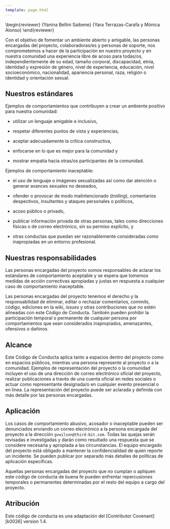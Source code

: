 ```yaml
---
template: page.html
---
```


\begin{reviewer}
{Yanina Bellini Saibene}
{Yara Terrazas-Carafa y	Mónica Alonso}
\end{reviewer}

Con el objetivo de fomentar un ambiente abierto y amigable,
las personas encargadas del proyecto, colaboradoras/es y personas de soporte,
nos comprometemos a hacer de la participación en nuestro proyecto
y en nuestra comunidad una experiencia libre de acoso para todas/os,
independientemente de su edad, tamaño corporal, discapacidad, etnia,
identidad y expresión de género, nivel de experiencia, educación,
nivel socioeconómico, nacionalidad, apariencia personal, raza,
religión o identidad y orientación sexual.

## Nuestros estándares

Ejemplos de comportamientos que contribuyen a crear un ambiente positivo
para nuestra comunidad:

- utilizar un lenguaje amigable e inclusivo,

- respetar diferentes puntos de vista y experiencias,

- aceptar adecuadamente la crítica constructiva,

- enfocarse en lo que es mejor para la comunidad y

- mostrar empatía hacia otras/os participantes de la comunidad.

Ejemplos de comportamiento inaceptable:

- el uso de lenguaje o imágenes sexualizadas así como
  dar atención o generar avances sexuales no deseados,

- ofender o provocar de modo malintencionado (*trolling*), comentarios despectivos, insultantes y ataques personales o políticos,

- acoso público o privado,

- publicar información privada de otras personas, tales como direcciones
  físicas o de correo electrónico, sin su permiso explícito, y

- otras conductas que puedan ser razonablemente consideradas
  como inapropiadas en un entorno profesional.

## Nuestras responsabilidades

Las personas encargadas del proyecto somos responsables de aclarar los estándares de
comportamiento aceptable y se espera que tomemos medidas de acción correctivas
apropiadas y justas en respuesta a cualquier caso de comportamiento inaceptable.

Las personas encargadas del proyecto tenemos el derecho y la responsabilidad de
eliminar, editar o rechazar comentarios, *commits*, código, ediciones en la wiki, *issues* y otras
contribuciones que no estén alineadas con este Código de Conducta. También pueden
prohibir la participación temporal o permanente de cualquier persona por comportamientos
que sean considerados inapropiados, amenazantes, ofensivos o dañinos.

## Alcance

Este Código de Conducta aplica tanto a espacios dentro del proyecto
como en espacios públicos, mientras una persona represente al proyecto o a
la comunidad. Ejemplos de representación del proyecto o la comunidad incluyen
el uso de una dirección de correo electrónico oficial del proyecto,
realizar publicaciones a través de una cuenta oficial en redes sociales
o actuar como representante designada/o en cualquier evento presencial o en línea.
La representación del proyecto puede ser aclarada y definida con más
detalle por las personas encargadas.

## Aplicación

Los casos de comportamiento abusivo, acosador o inaceptable
pueden ser denunciados enviando un correo electrónico a la persona encargada del proyecto a la dirección `gvwilson@third-bit.com`.
Todas las quejas serán revisadas e investigadas y darán como resultado
una respuesta que se considere necesaria y apropiada a las circunstancias.
El equipo encargado del proyecto está obligado a mantener la confidencialidad de quien reporte un incidente.
Se pueden publicar por separado más detalles
de políticas de aplicación específicas.

Aquellas personas encargadas del proyecto que no cumplan o apliquen
este código de conducta de buena fe pueden enfrentar repercusiones
temporales o permanentes determinadas por el resto del equipo a cargo
del proyecto.

## Atribución

Este código de conducta es una adaptación del [Contributor Covenant][k0026] version 1.4.